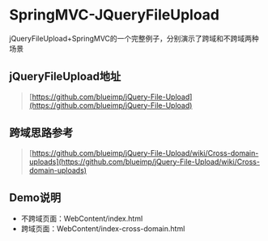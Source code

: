 # SpringMVC-JQueryFileUpload
jQueryFileUpload+SpringMVC的一个完整例子，分别演示了跨域和不跨域两种场景

## jQueryFileUpload地址
> [https://github.com/blueimp/jQuery-File-Upload](https://github.com/blueimp/jQuery-File-Upload)

## 跨域思路参考
> [https://github.com/blueimp/jQuery-File-Upload/wiki/Cross-domain-uploads](https://github.com/blueimp/jQuery-File-Upload/wiki/Cross-domain-uploads)

## Demo说明
- 不跨域页面：WebContent/index.html
- 跨域页面：WebContent/index-cross-domain.html



